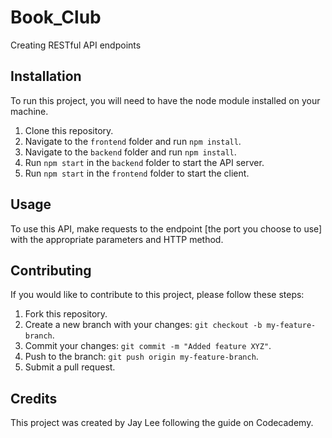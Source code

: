 # Book_Club
Creating RESTful API endpoints

## Installation

To run this project, you will need to have the node module installed on your machine.

1. Clone this repository.
2. Navigate to the `frontend` folder and run `npm install`.
3. Navigate to the `backend` folder and run `npm install`.
4. Run `npm start` in the `backend` folder to start the API server.
5. Run `npm start` in the `frontend` folder to start the client.

## Usage

To use this API, make requests to the endpoint [the port you choose to use] with the appropriate parameters and HTTP method.

## Contributing

If you would like to contribute to this project, please follow these steps:

1. Fork this repository.
2. Create a new branch with your changes: `git checkout -b my-feature-branch`.
3. Commit your changes: `git commit -m "Added feature XYZ"`.
4. Push to the branch: `git push origin my-feature-branch`.
5. Submit a pull request.

## Credits

This project was created by Jay Lee following the guide on Codecademy.

